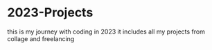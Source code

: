 # 2023-Projects
this is my journey with coding in 2023 
it includes all my projects from collage and freelancing
